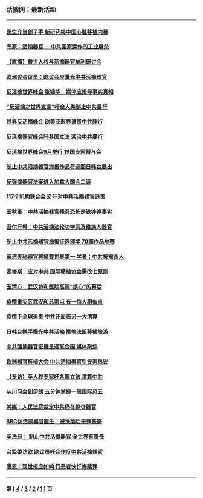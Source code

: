 ### 活摘网：最新活动
---
#### [医生充当刽子手 新研究揭中国心脏移植内幕](../../pages/nf5883/n13772291.md?09230430) 
#### [专家：活摘器官──中共国家运作的工业屠杀](../../pages/nf5883/n13761178.md?09230430) 
#### [【直播】普世人权与活摘器官牟利研讨会](../../pages/nf5883/n13425146.md?09230430) 
#### [欧洲议会议员：欧议会应曝光中共活摘器官](../../pages/nf5883/n13336571.md?09230430) 
#### [反活摘世界峰会 张锦华：媒体应报导事实真相](../../pages/nf5883/n13278502.md?09230430) 
#### [“反活摘之世界宣言”吁全人类制止中共暴行](../../pages/nf5883/n13259730.md?09230430) 
#### [世界反活摘峰会 欧美亚医界谴责中共罪行](../../pages/nf5883/n13253550.md?09230430) 
#### [反活摘器官峰会吁各国立法 惩治中共暴行](../../pages/nf5883/n13245052.md?09230430) 
#### [反活摘世界峰会9月举行 19国专家将与会](../../pages/nf5883/n13201492.md?09230430) 
#### [制止中共活摘器官海报作品将巡回日韩台展出](../../pages/nf5883/n13177791.md?09230430) 
#### [反强摘器官法案进入加拿大国会二读](../../pages/nf5883/n13033450.md?09230430) 
#### [117个机构联合会议 吁对中共活摘器官追责](../../pages/nf5883/n12775087.md?09230430) 
#### [田秋堇：中共活摘器官残忍恐怖是铁铮铮事实](../../pages/nf5883/n12702148.md?09230430) 
#### [吾尔开希：中共活摘法轮功学员及维族人器官](../../pages/nf5883/n12693197.md?09230430) 
#### [制止中共活摘器官海报征选颁奖 70国作品参赛](../../pages/nf5883/n12692050.md?09230430) 
#### [黄洁夫称器官移植要世界第一 学者：中共按需杀人](../../pages/nf5883/n12572329.md?09230430) 
#### [麦塔斯：应对中共 国际移植协会需改七原则](../../pages/nf5883/n12514711.md?09230430) 
#### [玉清心：武汉协和医院高调“换心”的幕后](../../pages/nf5883/n12298730.md?09230430) 
#### [疫情重灾区武汉和苏家屯 有一惊人相似点](../../pages/nf5883/n12150824.md?09230430) 
#### [疫情下全球追责 中共还面临另一大清算](../../pages/nf5883/n12070397.md?09230430) 
#### [日韩台携手曝光中共活摘 推修法阻移植旅游](../../pages/nf5883/n11712046.md?09230430) 
#### [中共强摘器官证据呈递联合国 媒体聚焦](../../pages/nf5883/n11546426.md?09230430) 
#### [欧洲器官移植大会 中共活摘器官引专家热议](../../pages/nf5883/n11539095.md?09230430) 
#### [【专访】英人权专家吁各国立法 清算中共](../../pages/nf5883/n11367315.md?09230430) 
#### [从川习会到伊朗 五分钟掌握一周国际风云](../../pages/nf5883/n11338520.md?09230430) 
#### [美媒：人民法庭裁定中共仍在掠夺器官](../../pages/nf5883/n11334897.md?09230430) 
#### [BBC访活摘器官医生：被洗脑后无罪恶感](../../pages/nf5883/n11335935.md?09230430) 
#### [英法庭： 制止中共活摘器官 全世界有责任](../../pages/nf5883/n11330691.md?09230430) 
#### [台监委访欧 欧议员吁合作反中共活摘器官](../../pages/nf5883/n11109190.md?09230430) 
#### [唐恩：现世报应如响 行恶者快忏悔赎罪](../../pages/nf5883/n11104016.md?09230430) 

---
#### 第 [ [4](./4.md?09230430) / [3](./3.md?09230430) / [2](./2.md?09230430) / [1](./1.md?09230430) ] 页
